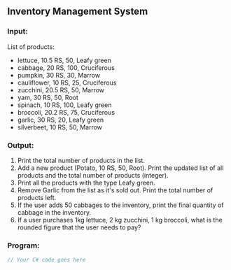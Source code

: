 ## Inventory Management System

### Input:
List of products:
- lettuce, 10.5 RS, 50, Leafy green
- cabbage, 20 RS, 100, Cruciferous
- pumpkin, 30 RS, 30, Marrow
- cauliflower, 10 RS, 25, Cruciferous
- zucchini, 20.5 RS, 50, Marrow
- yam, 30 RS, 50, Root
- spinach, 10 RS, 100, Leafy green
- broccoli, 20.2 RS, 75, Cruciferous
- garlic, 30 RS, 20, Leafy green
- silverbeet, 10 RS, 50, Marrow

### Output:

1. Print the total number of products in the list.
2. Add a new product (Potato, 10 RS, 50, Root). Print the updated list of all products and the total number of products (integer).
3. Print all the products with the type Leafy green.
4. Remove Garlic from the list as it's sold out. Print the total number of products left.
5. If the user adds 50 cabbages to the inventory, print the final quantity of cabbage in the inventory.
6. If a user purchases 1kg lettuce, 2 kg zucchini, 1 kg broccoli, what is the rounded figure that the user needs to pay?

### Program:

```csharp
// Your C# code goes here

